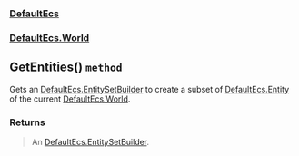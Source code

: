 ### [DefaultEcs](./DefaultEcs.md 'DefaultEcs')
### [DefaultEcs.World](./DefaultEcs-World.md 'DefaultEcs.World')
## GetEntities() `method`
Gets an [DefaultEcs.EntitySetBuilder](./DefaultEcs-EntitySetBuilder.md 'DefaultEcs.EntitySetBuilder') to create a subset of [DefaultEcs.Entity](./DefaultEcs-Entity.md 'DefaultEcs.Entity') of the current [DefaultEcs.World](./DefaultEcs-World.md 'DefaultEcs.World').
### Returns
>An [DefaultEcs.EntitySetBuilder](./DefaultEcs-EntitySetBuilder.md 'DefaultEcs.EntitySetBuilder').
